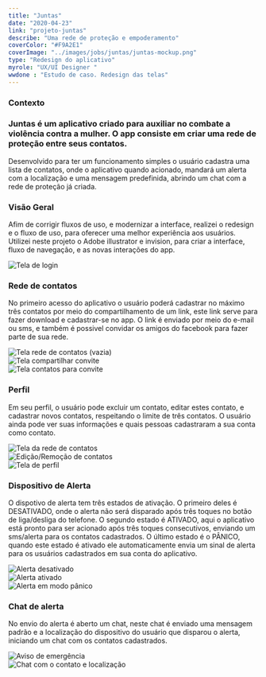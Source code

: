 ```yaml
---
title: "Juntas"
date: "2020-04-23"
link: "projeto-juntas"
describe: "Uma rede de proteção e empoderamento" 
coverColor: "#F9A2E1"
coverImage: "../images/jobs/juntas/juntas-mockup.png"
type: "Redesign do aplicativo"
myrole: "UX/UI Designer "
wwdone : "Estudo de caso. Redesign das telas"
---
```

<div class="row mb-160">
    <div class="col-sm-6 col-md-6 col-lg-6 col-xl-6 mb-30">
        <h3 class="title-section">
            Contexto
            <i class="line mt-65 mb-30"></i>
        </h3>
    </div>
    <div class="col-sm-6 col-md-6 col-lg-6 col-xl-6 mb-30">
        <h3 class="title-second mb-30">
            Juntas é um aplicativo criado para auxiliar no combate a violência contra
            a mulher. O app consiste em criar uma rede de proteção entre seus contatos.
        </h3>
        <p>Desenvolvido para ter um funcionamento simples o usuário cadastra uma lista de contatos, 
        onde o aplicativo quando acionado, mandará um alerta com a localização e uma mensagem 
        predefinida, abrindo um chat com a rede de proteção já criada.</p>
    </div>
</div>
<div class="row mb-160">
    <div class="col-sm-8 col-md-8 col-lg-8 col-xl-8 mb-30">
        <h3 class="title-section">
            Visão Geral
            <i class="line mt-65 mb-30"></i>
        </h3>
        <p>Afim de corrigir fluxos de uso, e modernizar a interface, realizei o redesign e o fluxo de uso, para oferecer uma melhor experiência
            aos usuários. Utilizei neste projeto o Adobe illustrator e invision, para criar a interface, fluxo de navegação, e as novas interações do app.
        </p>
    </div>
    <div class="col-sm-4 col-md-4 col-lg-4 col-xl-4 mb-30">
        <img src="../images/jobs/juntas/juntas-mockup.png" alt="Tela de login" />
    </div>
</div>
<div class="row mb-160">
    <div class="col-sm-12 col-md-12 col-lg-12 col-xl-12 mb-30">
        <h3 class="title-section">
            Rede de contatos
            <i class="line mt-65 mb-30"></i>
        </h3>
        <p class="col-sm-8 col-md-8 col-lg-8 col-xl-8">
            No primeiro acesso do aplicativo o usuário poderá cadastrar no máximo três contatos
            por meio do compartilhamento de um link, este link serve para fazer download e cadastrar-se no app.
            O link é enviado por meio do e-mail ou sms, e também é possivel convidar os amigos do facebook para fazer parte de sua rede.
        </p>
    </div>
        <div class="col-sm-3">
            <img src="../images/jobs/juntas/juntas-mockup-04.png" alt="Tela rede de contatos (vazia)" />
        </div>
        <div class="col-sm-3">
            <img src="../images/jobs/juntas/juntas-mockup-05.png" alt="Tela compartilhar convite" />
        </div>
        <div class="col-sm-3">
            <img src="../images/jobs/juntas/juntas-mockup-06.png" alt="Tela contatos para convite" />
        </div>
</div>
<div class="row mb-160">
    <div class="col-sm-12 col-md-12 col-lg-12 col-xl-12 mb-30">
        <h3 class="title-section">
            Perfil
            <i class="line mt-65 mb-30"></i>
        </h3>
        <p class="col-sm-8 col-md-8 col-lg-8 col-xl-8">
            Em seu perfil, o usuário pode excluir um contato, editar estes contato, e cadastrar novos
            contatos, respeitando o limite de três contatos. O usuário ainda pode ver suas informações e
            quais pessoas cadastraram a sua conta como contato.
        </p>
    </div>  
    <div class="col-sm-3">
        <img src="../images/jobs/juntas/juntas-mockup-07.png" alt="Tela da rede de contatos" />
    </div>
    <div class="col-sm-3">
        <img src="../images/jobs/juntas/juntas-mockup-08.png" alt="Edição/Remoção de contatos" />
    </div>
    <div class="col-sm-3">
        <img src="../images/jobs/juntas/juntas-mockup-09.png" alt="Tela de perfil" />
    </div>
</div>
<div class="row mb-160">
    <div class="col-sm-12 col-md-12 col-lg-12 col-xl-12 mb-30">
        <h3 class="title-section">
            Dispositivo de Alerta
            <i class="line mt-65 mb-30"></i>
        </h3>
        <p class="col-sm-8 col-md-8 col-lg-8 col-xl-8">
            O dispotivo de alerta tem três estados de ativação. O primeiro deles é DESATIVADO, onde 
            o alerta não será disparado após três toques no botão de liga/desliga do telefone. O segundo
            estado é ATIVADO, aqui o aplicativo está pronto para ser acionado após três toques consecutivos, enviando
            um sms/alerta para os contatos cadastrados. O último estado é o PÂNICO, quando este estado é ativado ele automaticamente
            envia um sinal de alerta para os usuários cadastrados em sua conta do aplicativo.
        </p>
    </div>
    <div class="col-sm-3">
        <img src="../images/jobs/juntas/juntas-mockup-10.png" alt="Alerta desativado" />
    </div>
    <div class="col-sm-3">
        <img src="../images/jobs/juntas/juntas-mockup-11.png" alt="Alerta ativado" />
    </div>
    <div class="col-sm-3">
        <img src="../images/jobs/juntas/juntas-mockup-12.png" alt="Alerta em modo pânico" />
    </div>
</div>
<div class="row mb-160">
<div class="col-sm-12 col-md-12 col-lg-12 col-xl-12 mb-30">
        <h3 class="title-section">
            Chat de alerta
            <i class="line mt-65 mb-30"></i>
        </h3>
        <p class="col-sm-8 col-md-8 col-lg-8 col-xl-8">
            No envio do alerta é aberto um chat, neste chat é enviado uma mensagem padrão
            e a localização do dispositivo do usuário que disparou o alerta, iniciando um chat com 
            os contatos cadastrados.
        </p>
    </div>
    <div class="col-sm-3">
        <img src="../images/jobs/juntas/juntas-mockup-13.png" alt="Aviso de emergência" />
    </div>
    <div class="col-sm-3">
        <img src="../images/jobs/juntas/juntas-mockup-14.png" alt="Chat com o contato e localização" />
    </div>
</div>